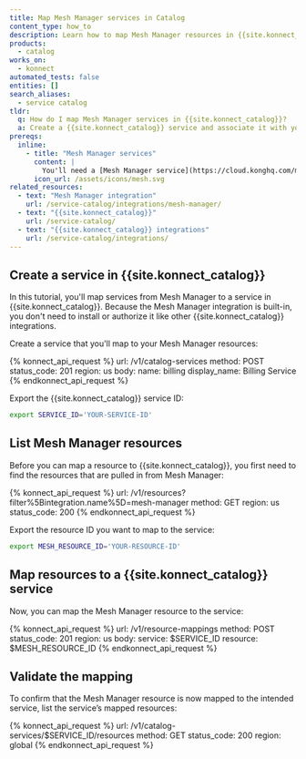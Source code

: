```yaml
---
title: Map Mesh Manager services in Catalog
content_type: how_to
description: Learn how to map Mesh Manager resources in {{site.konnect_catalog}} to gain visibility into how the service is deployed across meshes and zones.
products:
  - catalog
works_on:
  - konnect
automated_tests: false
entities: []
search_aliases:
  - service catalog
tldr:
  q: How do I map Mesh Manager services in {{site.konnect_catalog}}?
  a: Create a {{site.konnect_catalog}} service and associate it with your Mesh Manager resources to visualize meshes.
prereqs:
  inline:
    - title: "Mesh Manager services"
      content: |
        You'll need a [Mesh Manager service](https://cloud.konghq.com/mesh-manager) to ingest in {{site.konnect_catalog}} as resources.
      icon_url: /assets/icons/mesh.svg
related_resources:
  - text: "Mesh Manager integration"
    url: /service-catalog/integrations/mesh-manager/
  - text: "{{site.konnect_catalog}}"
    url: /service-catalog/
  - text: "{{site.konnect_catalog}} integrations"
    url: /service-catalog/integrations/
---
```


## Create a service in {{site.konnect_catalog}}

In this tutorial, you'll map services from Mesh Manager to a service in {{site.konnect_catalog}}. Because the Mesh Manager integration is built-in, you don't need to install or authorize it like other {{site.konnect_catalog}} integrations. 

Create a service that you'll map to your Mesh Manager resources:

<!--vale off-->
{% konnect_api_request %}
url: /v1/catalog-services
method: POST
status_code: 201
region: us
body:
  name: billing
  display_name: Billing Service
{% endkonnect_api_request %}
<!--vale on-->

Export the {{site.konnect_catalog}} service ID:

```sh
export SERVICE_ID='YOUR-SERVICE-ID'
```

## List Mesh Manager resources

Before you can map a resource to {{site.konnect_catalog}}, you first need to find the resources that are pulled in from Mesh Manager:

<!--vale off-->
{% konnect_api_request %}
url: /v1/resources?filter%5Bintegration.name%5D=mesh-manager
method: GET
region: us
status_code: 200
{% endkonnect_api_request %}
<!--vale on-->

Export the resource ID you want to map to the service:

```sh
export MESH_RESOURCE_ID='YOUR-RESOURCE-ID'
```

## Map resources to a {{site.konnect_catalog}} service

Now, you can map the Mesh Manager resource to the service:

<!--vale off-->
{% konnect_api_request %}
url: /v1/resource-mappings
method: POST
status_code: 201
region: us
body:
  service: $SERVICE_ID
  resource: $MESH_RESOURCE_ID
{% endkonnect_api_request %}
<!--vale on-->

## Validate the mapping

To confirm that the Mesh Manager resource is now mapped to the intended service, list the service’s mapped resources:

<!--vale off-->
{% konnect_api_request %}
url: /v1/catalog-services/$SERVICE_ID/resources
method: GET
status_code: 200
region: global
{% endkonnect_api_request %}
<!--vale on-->